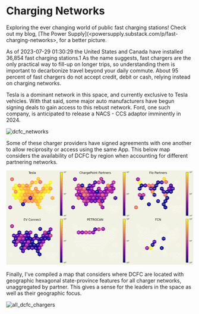 # Charging Networks

Exploring the ever changing world of public fast charging stations! Check out my blog, [The Power Supply](<powersupply.substack.com/p/fast-charging-networks>, for a better picture.

As of 2023-07-29 01:30:29 the United States and Canada have installed 36,854 fast charging stations.1 As the name suggests, fast chargers are the only practical way to fill-up on longer trips, so understanding them is important to decarbonize travel beyond your daily commute. About 95 percent of fast chargers do not accept credit, debit or cash, relying instead on charging networks.

Tesla is a dominant network in this space, and currently exclusive to Tesla vehicles. With that said, some major auto manufacturers have begun signing deals to gain access to this rebust network. Ford, one such company, is anticipated to release a NACS - CCS adaptor imminently in 2024.

![dcfc_networks](images/dcfc_networks.jpg)

Some of these charger providers have signed agreements with one another to allow reciprosity or access using the same App. This below map considers the availability of DCFC by region when accounting for different partnering networks.

![dcfc_networks](images/partner_netwokrs.png)

Finally, I've compiled a map that considers where DCFC are located with geographic hexagonal state-province features for all charger networks, unaggregated by partner. This gives a sense for the leaders in the space as well as their geographic focus.

![all_dcfc_chargers](images/all_dcfc_networks.png)

